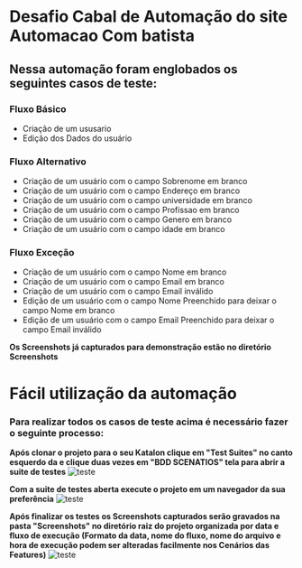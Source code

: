 # Desafio Cabal de Automação do site Automacao Com batista

## Nessa automação foram englobados os seguintes casos de teste:

### Fluxo Básico
- Criação de um ususario
- Edição dos Dados do usuário


### Fluxo Alternativo
- Criação de um usuário com o campo Sobrenome em branco
- Criação de um usuário com o campo Endereço em branco
- Criação de um usuário com o campo universidade em branco
- Criação de um usuário com o campo Profissao em branco
- Criação de um usuário com o campo Genero em branco
- Criação de um usuário com o campo idade em branco

### Fluxo Exceção
- Criação de um usuário com o campo Nome em branco
- Criação de um usuário com o campo Email em branco
- Criação de um usuário com o campo Email inválido
- Edição de um usuário com o campo Nome Preenchido para deixar o campo Nome em branco
- Edição de um usuário com o campo Email Preenchido para deixar o campo Email inválido


**Os Screenshots já capturados para demonstração estão no diretório Screenshots**


# Fácil utilização da automação
### Para realizar todos os casos de teste acima é necessário fazer o seguinte processo: 

**Após clonar o projeto para o seu Katalon clique em "Test Suites" no canto esquerdo da e clique duas vezes em "BDD SCENATIOS" tela para abrir a suite de testes**
![teste](https://user-images.githubusercontent.com/35269074/82739807-38265180-9d19-11ea-8119-3dad0d2a30b6.png)



**Com a suite de testes aberta execute o projeto em um navegador da sua preferência**
![teste](https://user-images.githubusercontent.com/35269074/82739824-6f94fe00-9d19-11ea-93b8-a771818527b6.png)



**Após finalizar os testes os Screenshots capturados serão gravados na pasta "Screenshots" no diretório raiz do projeto organizada por data e fluxo de execução (Formato da data, nome do fluxo, nome do arquivo e hora de execução podem ser alteradas facilmente nos Cenários das Features)**
![teste](https://user-images.githubusercontent.com/35269074/82739956-9bfd4a00-9d1a-11ea-9a51-b386ff11e589.png)
